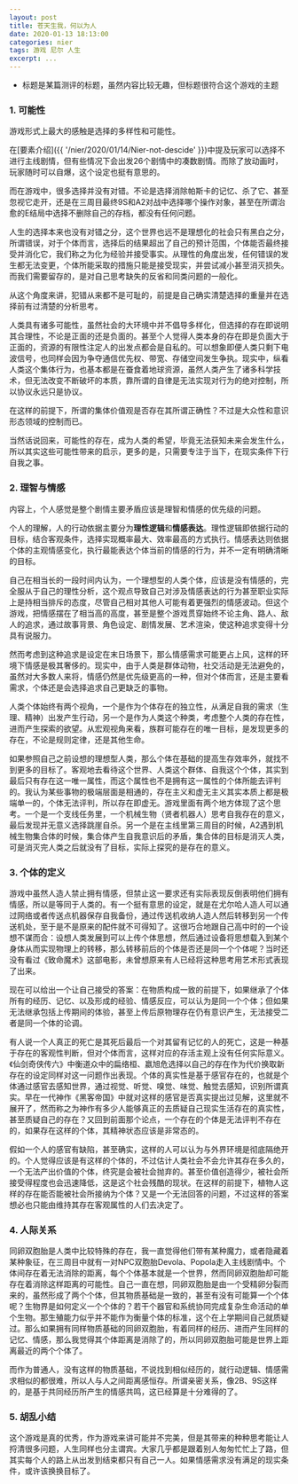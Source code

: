 ```yaml
---
layout: post
title: 苍天生我，何以为人
date: 2020-01-13 18:13:00
categories: nier
tags: 游戏 尼尔 人生
excerpt: ...
---
```


- 标题是某篇测评的标题，虽然内容比较无趣，但标题很符合这个游戏的主题

### 1. 可能性

游戏形式上最大的感触是选择的多样性和可能性。

在[要素介绍]({{ '/nier/2020/01/14/Nier-not-descide' }})中提及玩家可以选择不进行主线剧情，但有些情况下会出发26个剧情中的凑数剧情。而除了放动画时，玩家随时可以自爆，这个设定也挺有意思的。

而在游戏中，很多选择并没有对错。不论是选择消除帕斯卡的记忆、杀了它、甚至忽视它走开，还是在三周目最终9S和A2对战中选择哪个操作对象，甚至在所谓治愈的E结局中选择不删除自己的存档，都没有任何问题。

人生的选择本来也没有对错之分，这个世界也远不是理想化的社会只有黑白之分，所谓错误，对于个体而言，选择后的结果超出了自己的预计范围，个体能否最终接受并消化它，我们称之为化为经验并接受事实。从理性的角度出发，任何错误的发生都无法变更，个体所能采取的措施只能是接受现实，并尝试减小甚至消灭损失。而我们需要留存的，是对自己思考缺失的反省和同类问题的一般化。

从这个角度来讲，犯错从来都不是可耻的，前提是自己确实清楚选择的重量并在选择前有过清楚的分析思考。

人类具有诸多可能性，虽然社会的大环境中并不倡导多样化，但选择的存在即说明其合理性，不论是正面的还是负面的。甚至个人觉得人类本身的存在即是负面大于正面的，资源的有限性注定人的出发点都会是自私的。可以想象即便人类只剩下电波信号，也同样会因为争夺通信优先权、带宽、存储空间发生争执。现实中，纵看人类这个集体行为，也基本都是在蚕食着地球资源，虽然人类产生了诸多科学技术，但无法改变不断破坏的本质，靠所谓的自律是无法实现对行为的绝对控制，所以协议永远只是协议。

在这样的前提下，所谓的集体价值观是否存在其所谓正确性？不过是大众性和意识形态领域的控制而已。

当然话说回来，可能性的存在，成为人类的希望，毕竟无法获知未来会发生什么，所以其实这些可能性带来的启示，更多的是，只需要专注于当下，在现实条件下行自我之事。

### 2. 理智与情感

内容上，个人感觉是整个剧情主要矛盾应该是理智和情感的优先级的问题。

个人的理解，人的行动依据主要分为**理性逻辑**和**情感表达**。理性逻辑即依据行动的目标，结合客观条件，选择实现概率最大、效率最高的方式执行。情感表达则依据个体的主观情感变化，执行最能表达个体当前的情感的行为，并不一定有明确清晰的目标。

自己在相当长的一段时间内认为，一个理想型的人类个体，应该是没有情感的，完全服从于自己的理性分析，这个观点导致自己对涉及情感表达的行为甚至职业实际上是持相当排斥的态度，尽管自己相对其他人可能有着更强烈的情感波动。但这个游戏，把情感摆在了相当高的高度，甚至是整个游戏贯穿始终不论主角、路人、敌人的追求，通过故事背景、角色设定、剧情发展、艺术渲染，使这种追求变得十分具有说服力。

然而考虑到这种追求是设定在末日场景下，那么情感需求可能更占上风，这样的环境下情感是极其奢侈的。现实中，由于人类是群体动物，社交活动是无法避免的，虽然对大多数人来将，情感仍然是优先级更高的一种，但对个体而言，还是主要看需求，个体还是会选择追求自己更缺乏的事物。

人类个体始终有两个视角，一个是作为个体存在的独立性，从满足自我的需求（生理、精神）出发产生行动，另一个是作为人类这个种类，考虑整个人类的存在性，进而产生探索的欲望。从宏观视角来看，族群可能存在的唯一目标，是发现更多的存在，不论是规则定律，还是其他生命。

如果参照自己之前设想的理想型人类，那么个体在基础的提高生存效率外，就找不到更多的目标了。客观地去看待这个世界、人类这个群体、自我这个个体，其实到最后只有存在这一唯一属性，而这个属性也不是拥有这一属性的个体所能去评判的。我认为某些事物的极端层面是相通的，存在主义和虚无主义其实本质上都是极端单一的，个体无法评判，所以存在即虚无。游戏里面有两个地方体现了这个思考。一个是一个支线任务里，一个机械生物（贤者机器人）思考自我存在的意义，最后发现并无意义选择跳崖自杀。另一个是在主线里第三周目的时候，A2遇到机械生物集合体的时候，集合体产生自我意识后的矛盾，集合体的目标是消灭人类，可是消灭完人类之后就没有了目标，实际上探究的是存在的意义。

### 3. 个体的定义

游戏中虽然人造人禁止拥有情感，但禁止这一要求还有实际表现反倒表明他们拥有情感，所以是等同于人类的。有一个挺有意思的设定，就是在尤尔哈人造人可以通过网络或者传送点机器保存自我备份，通过传送机收纳人造人然后转移到另一个传送机处，至于是不是原来的配件就不可得知了。这很巧合地跟自己高中时的一个设想不谋而合：设想人类发展到可以上传个体思想，然后通过设备将思想载入到某个身体从而实现物理上的转移，那么转移前后的个体是否还是同一个个体呢？当时还没有看过《致命魔术》这部电影，未曾想原来有人已经将这种思考用艺术形式表现了出来。

现在可以给出一个让自己接受的答案：在物质构成一致的前提下，如果继承了个体所有的经历、记忆、以及形成的经验、情感反应，可以认为是同一个个体；但如果无法继承包括上传期间的体验，甚至上传后原物理存在仍有意识产生，无法接受二者是同一个体的论调。

有人说一个人真正的死亡是其死后最后一个对其留有记忆的人的死亡，这是一种基于存在的客观性判断，但对个体而言，这样对应的存活主观上没有任何实际意义。《仙剑奇侠传六》中衡道众中的扁络桓、嬴旭危选择以自己的存在作为代价换取新存在的设定同样对这一问题作出表现。个体的真实性是基于感官存在的，也就是个体通过感官去感知世界，通过视觉、听觉、嗅觉、味觉、触觉去感知，识别所谓真实。早在一代神作《黑客帝国》中就对这样的感官是否真实提出过见解，这里就不展开了，然而称之为神作有多少人能够真正的去质疑自己现实生活存在的真实性，甚至质疑自己的存在？又回到前面那个论点，一个存在的个体是无法评判不存在的，如果存在这样的个体，其精神状态应该是非常态的。

假如一个人的感官有缺陷，甚至确实，这样的人可以认为与外界环境是彻底隔绝开的。个人觉得应该是有这样的个体的，不过估计人类社会不会允许其存在多久的，一个无法产出价值的个体，终究是会被社会抛弃的。甚至价值创造得少，被社会所接受得程度也会迅速降低，这是这个社会残酷的现状。在这样的前提下，植物人这样的存在能否能被社会所接纳为个体？又是一个无法回答的问题，不过这样的答案想必也只能由维持其存在客观属性的人们去决定了。

### 4. 人际关系

同卵双胞胎是人类中比较特殊的存在，我一直觉得他们带有某种魔力，或者隐藏着某种象征，在三周目中就有一对NPC双胞胎Devola、Popola走入主线剧情中。个体间存在着无法消除的距离，每个个体基本就是一个世界，然而同卵双胞胎却可能存在着消除这样距离的可能性。自己一直在想，同卵双胞胎是由一个受精卵分裂而来的，虽然形成了两个个体，但其物质基础是一致的，甚至有没有可能算一个个体呢？生物界是如何定义一个个体的？若干个器官和系统协同完成复杂生命活动的单个生物。那生殖能力似乎并不能作为衡量个体的标准，这个在上学期间自己就质疑过。那么如果拥有同样物质基础的同卵双胞胎，有着同样的经历、进而产生同样的记忆、情感，那么我觉得其个体距离是消除了的，所以同卵双胞胎可能是世界上距离最近的两个个体了。

而作为普通人，没有这样的物质基础，不说找到相似经历的，就行动逻辑、情感需求相似的都很难，所以人与人之间距离感恒存。所谓亲密关系，像2B、9S这样的，是基于共同经历所产生的情感共鸣，这已经算是十分难得的了。

### 5. 胡乱小结

这个游戏是真的优秀，作为游戏来讲可能并不完美，但是其带来的种种思考能让人捋清很多问题，人生同样也分主谓宾。大家几乎都是跟着别人匆匆忙忙上了路，但其实每个人的路上从出发到结束都只有自己一人。如果情感需求没有满足的现实条件，或许该换换目标了。